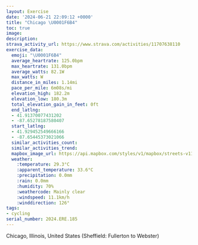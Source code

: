 ```yaml
---
layout: Exercise
date: '2024-06-21 22:09:12 +0000'
title: "Chicago \U0001F6B4"
toc: true
image:
description:
strava_activity_url: https://www.strava.com/activities/11707638110
exercise_data:
  emoji: "\U0001F6B4"
  average_heartrate: 125.0bpm
  max_heartrate: 131.0bpm
  average_watts: 82.1W
  max_watts: W
  distance_in_miles: 1.14mi
  pace_per_mile: 6m08s/mi
  elevation_high: 182.2m
  elevation_low: 180.3m
  total_elevation_gain_in_feet: 0ft
  end_latlng:
  - 41.91370077431202
  - -87.65278187580407
  start_latlng:
  - 41.929452549666166
  - -87.65445373021066
  similar_activities_count:
  similar_activities_trend:
  mapbox_image_url: https://api.mapbox.com/styles/v1/mapbox/streets-v11/static/path-5+787af2-1.0(of%7C~Fzz~uOZCfAFx%40%3F%7COMdJOdKI~a%40k%40),pin-s-s+e5b22e(-87.65374,41.92888),pin-s-f+89ae00(-87.65334,41.916039999999995)/auto/800x800?access_token=pk.eyJ1Ijoiam9zaGJlY2ttYW4iLCJhIjoiY205eWR2aDd1MWZ6djJrbXc4a3M0bWZleiJ9.XiG9OWkNcZk2QzjJbxLB4A
  weather:
    :temperature: 29.3°C
    :apparent_temperature: 33.6°C
    :precipitation: 0.0mm
    :rain: 0.0mm
    :humidity: 70%
    :weathercode: Mainly clear
    :windspeed: 11.1km/h
    :winddirection: 126°
tags:
- cycling
serial_number: 2024.ERE.185
---
```

Chicago, Illinois, United States (Sheffield: Fullerton to Webster)
